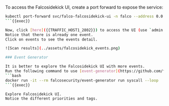 To access the Falcosidekick UI, create a port forward to expose the service:
```bash
kubectl port-forward svc/falco-falcosidekick-ui -n falco --address 0.0.0.0 2802 &> /dev/null &
```{{exec}}

Now, click [here]({{TRAFFIC_HOST1_2802}}) to access the UI (use `admin:admin` to log in).
Notice that there is already one event.
Click on events to see the events detail.

![Scan results](../assets/falcosidekick_events.png)

### Event Generator

It is better to explore the Falcosidekick UI with more events.
Run the following command to use [event-generator](https://github.com/falcosecurity/event-generator) to generate a variety of suspect actions that are detected by Falco rulesets.
```bash
docker run -it --rm falcosecurity/event-generator run syscall --loop
```{{exec}}

Explore Falcosidekick UI.
Notice the different priorities and tags.
